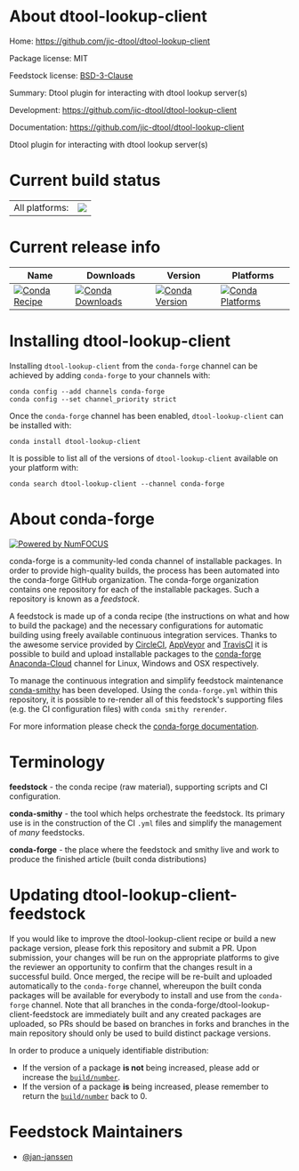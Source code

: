 About dtool-lookup-client
=========================

Home: https://github.com/jic-dtool/dtool-lookup-client

Package license: MIT

Feedstock license: [BSD-3-Clause](https://github.com/conda-forge/dtool-lookup-client-feedstock/blob/master/LICENSE.txt)

Summary: Dtool plugin for interacting with dtool lookup server(s)

Development: https://github.com/jic-dtool/dtool-lookup-client

Documentation: https://github.com/jic-dtool/dtool-lookup-client

Dtool plugin for interacting with dtool lookup server(s)


Current build status
====================


<table><tr><td>All platforms:</td>
    <td>
      <a href="https://dev.azure.com/conda-forge/feedstock-builds/_build/latest?definitionId=13816&branchName=master">
        <img src="https://dev.azure.com/conda-forge/feedstock-builds/_apis/build/status/dtool-lookup-client-feedstock?branchName=master">
      </a>
    </td>
  </tr>
</table>

Current release info
====================

| Name | Downloads | Version | Platforms |
| --- | --- | --- | --- |
| [![Conda Recipe](https://img.shields.io/badge/recipe-dtool--lookup--client-green.svg)](https://anaconda.org/conda-forge/dtool-lookup-client) | [![Conda Downloads](https://img.shields.io/conda/dn/conda-forge/dtool-lookup-client.svg)](https://anaconda.org/conda-forge/dtool-lookup-client) | [![Conda Version](https://img.shields.io/conda/vn/conda-forge/dtool-lookup-client.svg)](https://anaconda.org/conda-forge/dtool-lookup-client) | [![Conda Platforms](https://img.shields.io/conda/pn/conda-forge/dtool-lookup-client.svg)](https://anaconda.org/conda-forge/dtool-lookup-client) |

Installing dtool-lookup-client
==============================

Installing `dtool-lookup-client` from the `conda-forge` channel can be achieved by adding `conda-forge` to your channels with:

```
conda config --add channels conda-forge
conda config --set channel_priority strict
```

Once the `conda-forge` channel has been enabled, `dtool-lookup-client` can be installed with:

```
conda install dtool-lookup-client
```

It is possible to list all of the versions of `dtool-lookup-client` available on your platform with:

```
conda search dtool-lookup-client --channel conda-forge
```


About conda-forge
=================

[![Powered by NumFOCUS](https://img.shields.io/badge/powered%20by-NumFOCUS-orange.svg?style=flat&colorA=E1523D&colorB=007D8A)](http://numfocus.org)

conda-forge is a community-led conda channel of installable packages.
In order to provide high-quality builds, the process has been automated into the
conda-forge GitHub organization. The conda-forge organization contains one repository
for each of the installable packages. Such a repository is known as a *feedstock*.

A feedstock is made up of a conda recipe (the instructions on what and how to build
the package) and the necessary configurations for automatic building using freely
available continuous integration services. Thanks to the awesome service provided by
[CircleCI](https://circleci.com/), [AppVeyor](https://www.appveyor.com/)
and [TravisCI](https://travis-ci.com/) it is possible to build and upload installable
packages to the [conda-forge](https://anaconda.org/conda-forge)
[Anaconda-Cloud](https://anaconda.org/) channel for Linux, Windows and OSX respectively.

To manage the continuous integration and simplify feedstock maintenance
[conda-smithy](https://github.com/conda-forge/conda-smithy) has been developed.
Using the ``conda-forge.yml`` within this repository, it is possible to re-render all of
this feedstock's supporting files (e.g. the CI configuration files) with ``conda smithy rerender``.

For more information please check the [conda-forge documentation](https://conda-forge.org/docs/).

Terminology
===========

**feedstock** - the conda recipe (raw material), supporting scripts and CI configuration.

**conda-smithy** - the tool which helps orchestrate the feedstock.
                   Its primary use is in the construction of the CI ``.yml`` files
                   and simplify the management of *many* feedstocks.

**conda-forge** - the place where the feedstock and smithy live and work to
                  produce the finished article (built conda distributions)


Updating dtool-lookup-client-feedstock
======================================

If you would like to improve the dtool-lookup-client recipe or build a new
package version, please fork this repository and submit a PR. Upon submission,
your changes will be run on the appropriate platforms to give the reviewer an
opportunity to confirm that the changes result in a successful build. Once
merged, the recipe will be re-built and uploaded automatically to the
`conda-forge` channel, whereupon the built conda packages will be available for
everybody to install and use from the `conda-forge` channel.
Note that all branches in the conda-forge/dtool-lookup-client-feedstock are
immediately built and any created packages are uploaded, so PRs should be based
on branches in forks and branches in the main repository should only be used to
build distinct package versions.

In order to produce a uniquely identifiable distribution:
 * If the version of a package **is not** being increased, please add or increase
   the [``build/number``](https://docs.conda.io/projects/conda-build/en/latest/resources/define-metadata.html#build-number-and-string).
 * If the version of a package **is** being increased, please remember to return
   the [``build/number``](https://docs.conda.io/projects/conda-build/en/latest/resources/define-metadata.html#build-number-and-string)
   back to 0.

Feedstock Maintainers
=====================

* [@jan-janssen](https://github.com/jan-janssen/)

